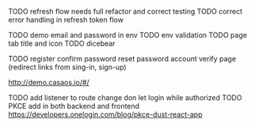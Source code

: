 TODO refresh flow needs full refactor and correct testing
TODO correct error handling in refresh token flow

TODO demo email and password in env
TODO env validation
TODO page tab title and icon
TODO dicebear


TODO
  register
  confirm password
  reset password
  account verify page (redirect links from sing-in, sign-up)


http://demo.casaos.io/#/

TODO add listener to route change don let login while authorized
TODO PKCE add in both backend and frontend https://developers.onelogin.com/blog/pkce-dust-react-app
